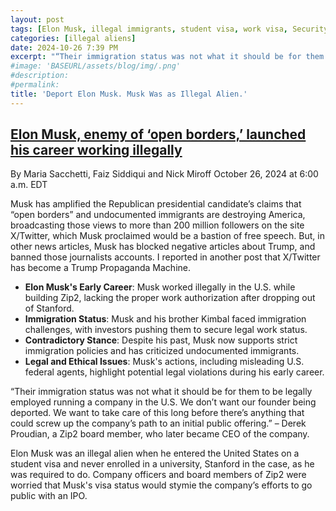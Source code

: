 ```yaml
---
layout: post
tags: [Elon Musk, illegal immigrants, student visa, work visa, Security and Exchange Commission, Zip2]
categories: [illegal aliens]
date: 2024-10-26 7:39 PM
excerpt: "“Their immigration status was not what it should be for them to be legally employed running a company in the U.S. We don’t want our founder being deported. We want to take care of this long before there’s anything that could screw up the company’s path to an initial public offering.” – Derek Proudian, a Zip2 board member."
#image: 'BASEURL/assets/blog/img/.png'
#description:
#permalink:
title: 'Deport Elon Musk. Musk Was as Illegal Alien.'
---
```



## [Elon Musk, enemy of ‘open borders,’ launched his career working illegally](https://www.washingtonpost.com/business/2024/10/26/elon-musk-immigration-status/)

By Maria Sacchetti, Faiz Siddiqui and Nick Miroff
October 26, 2024 at 6:00 a.m. EDT

Musk has amplified the Republican presidential candidate’s claims that “open borders” and undocumented immigrants are destroying America, broadcasting those views to more than 200 million followers on the site X/Twitter, which Musk proclaimed would be a bastion of free speech. But, in other news articles, Musk has blocked negative articles about Trump, and banned those journalists accounts. I reported in another post that X/Twitter has become a Trump Propaganda Machine. 

- **Elon Musk's Early Career**: Musk worked illegally in the U.S. while building Zip2, lacking the proper work authorization after dropping out of Stanford.
- **Immigration Status**: Musk and his brother Kimbal faced immigration challenges, with investors pushing them to secure legal work status.
- **Contradictory Stance**: Despite his past, Musk now supports strict immigration policies and has criticized undocumented immigrants.
- **Legal and Ethical Issues**: Musk's actions, including misleading U.S. federal agents, highlight potential legal violations during his early career.

“Their immigration status was not what it should be for them to be legally employed running a company in the U.S. We don’t want our founder being deported. We want to take care of this long before there’s anything that could screw up the company’s path to an initial public offering.” – Derek Proudian, a Zip2 board member, who later became CEO of the company. 

Elon Musk was an illegal alien when he entered the United States on a student visa and never enrolled in a university, Stanford in the case, as he was required to do. Company officers and board members of Zip2 were worried that Musk's visa status would stymie the company’s efforts to go public with an IPO.



